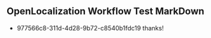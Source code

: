 ## OpenLocalization Workflow Test MarkDown
* 977566c8-311d-4d28-9b72-c8540b1fdc19 
thanks!<!--HONumber=Mar16_HO2-->
